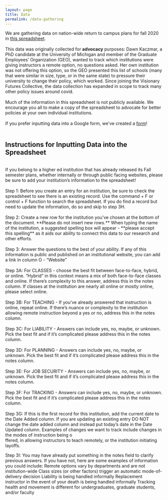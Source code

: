 ```yaml
---
layout: page
title: Data
permalink: /data-gathering
---
```

We are gathering data on nation-wide return to campus plans for fall 2020 in [this spreadsheet](https://docs.google.com/spreadsheets/d/1QT9K9gqxfdKA5G4xuKsL5EgrNQF5darG3WLiomixoVE/edit#gid=1727698265).<br />
<br />
This data was originally collected for **advocacy** purposes: Dawn Kaczmar, a PhD candidate at the University of Michigan and member of the Graduate Employees’ Organization (GEO), wanted to track which institutions were giving instructors a remote option, no questions asked. Her own institution was not offering this option, so the GEO presented this list of schools (many that were similar in size, type, or in the same state) to pressure their university to change their policy, which worked. Since joining the Visionary Futures Collective, the data collection has expanded in scope to track many other policy issues around covid.<br />
<br />
Much of the information in this spreadsheet is not publicly available. We encourage you all to make a copy of the spreadsheet to advocate for better policies at your own individual institutions.<br /> 
<br />
If you prefer inputting data into a Google form, we've created a [form](https://docs.google.com/forms/d/1hmOTgI74QANxipEU01BjjgQncg7dkWMKDe-Ejuf1aVk/edit)!<br />
<br />
## Instructions for Inputting Data into the Spreadsheet

<br />
If you belong to a higher ed institution that has already released its Fall semester plans, whether internally or through public facing websites, please be sure to add your institution’s information to the spreadsheet!<br />
<br />
Step 1: Before you create an entry for an institution, be sure to check the spreadsheet to see there is an existing record. Use the command + F or control + F function to search the spreadsheet. If you do find a record but need to update the information, do so and skip to step 3H.<br />
<br />
Step 2: Create a new row for the institution you've chosen at the bottom of the document. **Please do not insert new rows.** When typing the name of the institution, a suggested spelling box will appear - **please accept this spelling** as it aids our ability to connect this data to our research and other efforts.<br />
<br />
Step 3: Answer the questions to the best of your ability. If any of this information is public and published on an institutional website, you can add a link in column O - “Website”<br />
<br />
Step 3A: For CLASSES - choose the best fit  between face-to-face, hybrid, or online. “Hybrid” in this context means a mix of both face-to-face classes and online. If there’s complexity to this answer, address this in the notes column. If classes at the institution are nearly all online or mostly online, please select online.<br />
<br />
Step 3B: For TEACHING - If you’ve already answered that instruction is online, repeat online. If there’s nuance or complexity to the institution allowing remote instruction beyond a yes or no, address this in the notes column.<br />
<br />
Step 3C: For LIABILITY - Answers can include yes, no, maybe, or unknown. Pick the best fit and if it’s complicated please address this in the notes column.<br />
<br />
Step 3D: For PLANNING - Answers can include yes, no, maybe, or unknown. Pick the best fit and if it’s complicated please address this in the notes column.<br />
<br />
Step 3E: For JOB SECURITY - Answers can include yes, no, maybe, or unknown. Pick the best fit and if it’s complicated please address this in the notes column.<br />
<br />
Step 3F: For TRACKING -  Answers can include yes, no, maybe, or unknown. Pick the best fit and if it’s complicated please address this in the notes column.<br />
<br />
Step 3G: If this is the first record for this institution, add the current date to the Date Added column. If you are updating an existing entry DO NOT change the date added column and instead put today’s date in the Date Updated column. Examples of changes we want to track include changes in the modes of instruction being o<br />ffered, in allowing instructors to teach remotely, or the institution initiating layoffs.<br />

Step 3I: You may have already put something in the notes field to clarify previous answers. If you have not, here are some examples of information you could include: 
Remote options vary by departments and are not institution-wide
Class sizes (or other factors) trigger an automatic mode-of-delivery decision
Liability is being handled informally
Replacement instructor in the event of your death is being handled informally
Tracking health and movement is different for undergraduates, graduate students, and/or faculty

